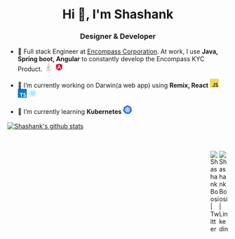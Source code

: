 <h1 align="center">Hi 👋, I'm Shashank</h1>
<h3 align="center">Designer & Developer</h3>

- 💼 Full stack Engineer at [Encompass Corporation](https://www.encompasscorporation.com/). At work, I use **Java, Spring boot, Angular** to constantly develop the Encompass KYC Product. 
<code><img height="20" alt="java" src="https://raw.githubusercontent.com/github/explore/80688e429a7d4ef2fca1e82350fe8e3517d3494d/topics/java/java.png"></code>
<code><img height="20" alt="java" src="https://raw.githubusercontent.com/github/explore/80688e429a7d4ef2fca1e82350fe8e3517d3494d/topics/angular/angular.png"></code>

- 🔭 I’m currently working on Darwin(a web app) using **Remix, React** 
<code><img height="20" alt="javascript" src="https://raw.githubusercontent.com/github/explore/80688e429a7d4ef2fca1e82350fe8e3517d3494d/topics/javascript/javascript.png"></code>
<code><img height="20" alt="typescript" src="https://raw.githubusercontent.com/github/explore/80688e429a7d4ef2fca1e82350fe8e3517d3494d/topics/typescript/typescript.png"></code>
<code><img height="20" alt="react" src="https://raw.githubusercontent.com/github/explore/80688e429a7d4ef2fca1e82350fe8e3517d3494d/topics/react/react.png"></code>

- 🌱 I’m currently learning **Kubernetes**
<code><img height="20" alt="react" src="https://raw.githubusercontent.com/github/explore/80688e429a7d4ef2fca1e82350fe8e3517d3494d/topics/kubernetes/kubernetes.png"></code>

<a href="https://github.com/shashankboosi"><img align="center" src="https://github-readme-stats.vercel.app/api?username=shashankboosi&show_icons=true&include_all_commits=true&theme=buefy" alt="Shashank's github stats" /></a>

<br />
<br />

<a href="https://linkedin.com/in/shashankboosi">
  <img align="right" alt="Shashank Boosi | Linkedin" width="21px" src="https://cdn.jsdelivr.net/npm/simple-icons@3.0.1/icons/linkedin.svg" />
</a>
<a href="https://twitter.com/shashankboosi">
  <img align="right" alt="Shashank Boosi | Twitter" width="20px" src="https://cdn.jsdelivr.net/npm/simple-icons@3.0.1/icons/twitter.svg" />
</a>

<!--

Here are some ideas to get you started:

- 👯 I’m looking to collaborate on ...
- 🤔 I’m looking for help with ...
- 💬 Ask me about ...
- 📫 How to reach me: ...
- 😄 Pronouns: ...
- ⚡ Fun fact: ...
-->
